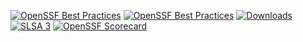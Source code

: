 [![OpenSSF Best Practices](https://bestpractices.coreinfrastructure.org/projects/2095/badge)](https://bestpractices.coreinfrastructure.org/projects/2095)
[![OpenSSF Best Practices](https://bestpractices.coreinfrastructure.org/projects/26/badge)](https://bestpractices.coreinfrastructure.org/projects/26)
[![Downloads](http://pepy.tech/badge/Test)](http://pepy.tech/project/Test)
[![SLSA 3](https://slsa.dev/images/gh-badge-level3.svg)](https://slsa.dev)
[![OpenSSF
Scorecard](https://api.securityscorecards.dev/projects/github.com/LikeFirstMeet/Test/badge)](https://api.securityscorecards.dev/projects/github.com/LikeFirstMeet/Test)
